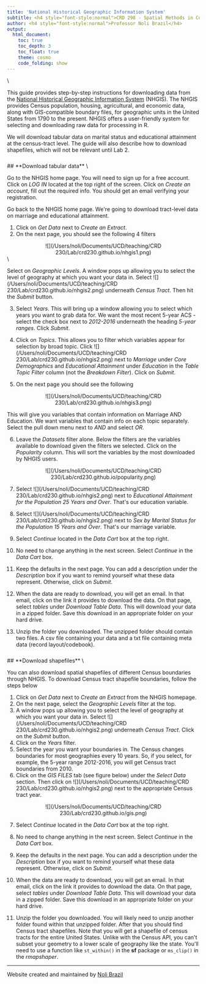 ```yaml
---
title: 'National Historical Geographic Information System'
subtitle: <h4 style="font-style:normal">CRD 298 - Spatial Methods in Community Research</h4>
author: <h4 style="font-style:normal">Professor Noli Brazil</h4>
output: 
  html_document:
    toc: true
    toc_depth: 3
    toc_float: true
    theme: cosmo
    code_folding: show
---
```



<style>
p.comment {
background-color: #DBDBDB;
padding: 10px;
border: 1px solid black;
margin-left: 25px;
border-radius: 5px;
font-style: italic;
}

.figure {
   margin-top: 20px;
   margin-bottom: 20px;
}

h1.title {
  font-weight: bold;
}

</style>
\



This guide provides step-by-step instructions for downloading data from the [National Historical Geographic Information System](https://www.nhgis.org/) (NHGIS). The NHGIS provides Census population, housing, agricultural, and economic data, along with GIS-compatible boundary files, for geographic units in the United States from 1790 to the present.  NHGIS offers a user-friendly system for selecting and downloading raw data for processing in R.

We will download tabular data on marital status and educational attainment at the census-tract level. The guide will also describe how to download shapefiles, which will not be relevant until Lab 2.  

<div style="margin-bottom:25px;">
</div>
##  **Download tabular data**
\

Go to the NHGIS home page.  You will need to sign up for a free account.  Click on *LOG IN*  located at the top right of the screen.  Click on *Create an account*, fill out the required info.  You should get an email verifying your registration.

Go back to the NHGIS home page.  We're going to download tract-level data on marriage and educational attainment.  

1. Click on *Get Data* next to *Create an Extract*.
2. On the next page, you should see the following 4 filters

<center>
![](/Users/noli/Documents/UCD/teaching/CRD 230/Lab/crd230.github.io/nhgis1.png)


</center>
\

Select on *Geographic Levels*.  A window pops up allowing you to select the level of geography at which you want your data in.  Select ![](/Users/noli/Documents/UCD/teaching/CRD 230/Lab/crd230.github.io/nhgis2.png) underneath *Census Tract*.  Then hit the *Submit* button.

3. Select *Years*.  This will bring up a window allowing you to select which years you want to grab data for.  We want the most recent 5-year ACS - select the check box next to *2012-2016* underneath the heading *5-year ranges*. Click *Submit*.

4. Click on *Topics*. This allows you to filter which variables appear for selection by broad topic.  Click ![](/Users/noli/Documents/UCD/teaching/CRD 230/Lab/crd230.github.io/nhgis2.png) next to *Marriage* under *Core Demographics* and *Educational Attainment* under *Education* in the *Table Topic Filter* column (not the *Breakdown Filter*). Click on *Submit*.

5. On the next page you should see the following

<center>
![](/Users/noli/Documents/UCD/teaching/CRD 230/Lab/crd230.github.io/nhgis3.png)

</center>


This will give you variables that contain information on Marriage AND Education.  We want variables that contain info on each topic separately.  Select the pull down menu next to *AND* and select *OR*.

6. Leave the *Datasets* filter alone.  Below the filters are the variables available to download given the filters we selected.  Click on the *Popularity* column. This will sort the variables by the most downloaded by NHGIS users. 

<center>
![](/Users/noli/Documents/UCD/teaching/CRD 230/Lab/crd230.github.io/popularity.png)

</center>


7. Select ![](/Users/noli/Documents/UCD/teaching/CRD 230/Lab/crd230.github.io/nhgis2.png) next to *Educational Attainment for the Population 25 Years and Over*.  That's our education variable.

8. Select ![](/Users/noli/Documents/UCD/teaching/CRD 230/Lab/crd230.github.io/nhgis2.png) next to *Sex by Marital Status for the Population 15 Years and Over*.  That's our marriage variable.

9. Select *Continue* located in the *Data Cart* box at the top right.

10. No need to change anything in the next screen. Select *Continue* in the *Data Cart* box.

11. Keep the defaults in the next page. You can add a description under the *Description* box if you want to remind yourself what these data represent. Otherwise, click on *Submit*.

12. When the data are ready to download, you will get an email.  In that email, click on the link it provides to download the data.  On that page, select *tables* under *Download Table Data*. This will download your data in a zipped folder. Save this download in an appropriate folder on your hard drive.

13. Unzip the folder you downloaded. The unzipped folder should contain two files. A csv file containing your data and a txt file containing meta data (record layout/codebook).  

<div style="margin-bottom:25px;">
</div>
## **Download shapefiles**
\

You can also download spatial shapefiles of different Census boundaries through NHGIS.  To download Census tract shapefile boundaries, follow the steps below

1. Click on *Get Data* next to *Create an Extract* from the NHGIS homepage.
2. On the next page, select the *Geographic Levels* filter at the top.
3. A window pops up allowing you to select the level of geography at which you want your data in.  Select ![](/Users/noli/Documents/UCD/teaching/CRD 230/Lab/crd230.github.io/nhgis2.png) underneath *Census Tract*.  Click on the *Submit* button.
4. Click on the *Years* filter.
5. Select the year you want your boundaries in.  The Census changes boundaries for most geographies every 10 years. So, if you select, for example, the 5-year range 2012-2016, you will get Census tract boundaries from 2010.  
6. Click on the *GIS FILES* tab (see figure below) under the *Select Data* section.  Then click on ![](/Users/noli/Documents/UCD/teaching/CRD 230/Lab/crd230.github.io/nhgis2.png) next to the appropriate Census tract year.

<center>
![](/Users/noli/Documents/UCD/teaching/CRD 230/Lab/crd230.github.io/gis.png)

</center>


7. Select *Continue* located in the *Data Cart* box at the top right.

8. No need to change anything in the next screen. Select *Continue* in the *Data Cart* box.

9. Keep the defaults in the next page. You can add a description under the *Description* box if you want to remind yourself what these data represent. Otherwise, click on *Submit*.

10. When the data are ready to download, you will get an email.  In that email, click on the link it provides to download the data.  On that page, select *tables* under *Download Table Data*. This will download your data in a zipped folder. Save this download in an appropriate folder on your hard drive.

13. Unzip the folder you downloaded. You will likely need to unzip another folder found within that unzipped folder.  After that you should find Census tract shapefiles.  Note that you will get a shapefile of census tracts for the entire United States.  Unlike with the Census API, you can't subset your geometry to a lower scale of geography like the state.  You'll need to use a function like `st_within()` in the **sf** package or `ms_clip()` in the *rmapshaper*.


***

Website created and maintained by [Noli Brazil](https://nbrazil.faculty.ucdavis.edu/)

